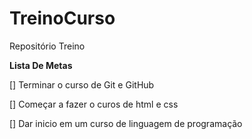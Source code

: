# TreinoCurso
Repositório Treino

**Lista De Metas**

[] Terminar o curso de Git e GitHub 

[] Começar a fazer o curos de html e css

[] Dar inicio em um curso de linguagem de programação
